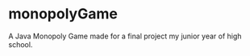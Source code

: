 monopolyGame
============

A Java Monopoly Game made for a final project my junior year of high school.